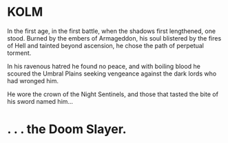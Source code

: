 # KOLM
In the first age, in the first battle, when the shadows first lengthened, one stood. Burned by the embers of Armageddon, his soul blistered by the fires of Hell and tainted beyond ascension, he chose the path of perpetual torment.

In his ravenous hatred he found no peace, and with boiling blood he scoured the Umbral Plains seeking vengeance against the dark lords who had wronged him.

He wore the crown of the Night Sentinels, and those that tasted the bite of his sword named him... 
# . . . the Doom Slayer.
